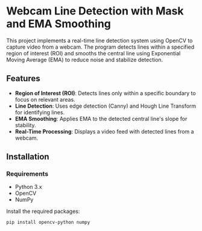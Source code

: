 # Webcam Line Detection with Mask and EMA Smoothing

This project implements a real-time line detection system using OpenCV to capture video from a webcam. The program detects lines within a specified region of interest (ROI) and smooths the central line using Exponential Moving Average (EMA) to reduce noise and stabilize detection.

## Features

- **Region of Interest (ROI)**: Detects lines only within a specific boundary to focus on relevant areas.
- **Line Detection**: Uses edge detection (Canny) and Hough Line Transform for identifying lines.
- **EMA Smoothing**: Applies EMA to the detected central line's slope for stability.
- **Real-Time Processing**: Displays a video feed with detected lines from a webcam.

## Installation

### Requirements

- Python 3.x
- OpenCV
- NumPy

Install the required packages:
```bash
pip install opencv-python numpy
